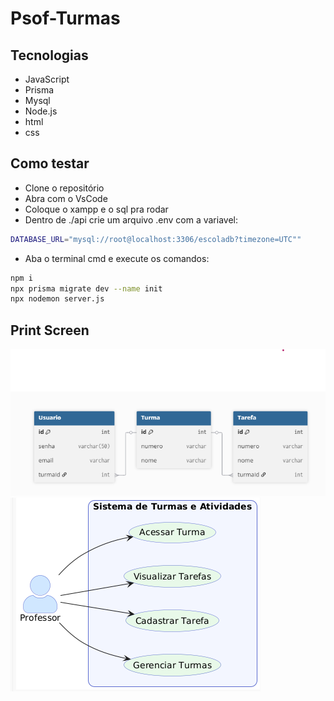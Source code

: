 # Psof-Turmas

## Tecnologias
- JavaScript
- Prisma
- Mysql
- Node.js
- html
- css

## Como testar
- Clone o repositório
- Abra com o VsCode
- Coloque o xampp e o sql pra rodar
- Dentro de ./api crie um arquivo .env com a variavel:
```bash 
DATABASE_URL="mysql://root@localhost:3306/escoladb?timezone=UTC""
```
- Aba o terminal cmd e execute os comandos:
```bash
npm i 
npx prisma migrate dev --name init
npx nodemon server.js
```
## Print Screen
![der](./docs/der.png)
![uml](./docs/uml.png)